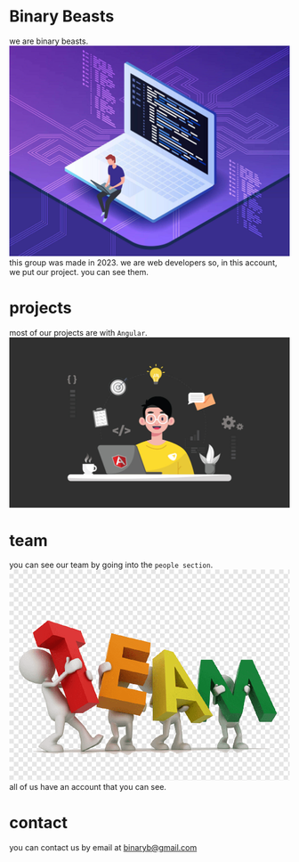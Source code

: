 # Binary Beasts

we are binary beasts.
<img src="https://github.com/binarybeasts2023/.github/blob/main/profile/prog.jpg">
this group was made in 2023. we are web developers so, in this account, we put our project. you can see them.
# projects

most of our projects are with `Angular`.
<img src="https://github.com/binarybeasts2023/.github/blob/main/profile/angular.jpg">

# team

you can see our team by going into the `people section`.
<img src="https://github.com/binarybeasts2023/.github/blob/main/profile/team.png">
 all of us have an account that you can see.

# contact

you can contact us by email at binaryb@gmail.com
